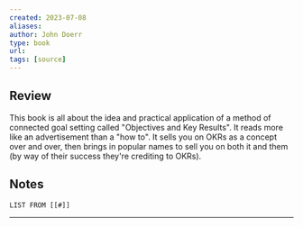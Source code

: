 ```yaml
---
created: 2023-07-08
aliases: 
author: John Doerr
type: book
url: 
tags: [source]
---
```

## Review
This book is all about the idea and practical application of a method of connected goal setting called "Objectives and Key Results". It reads more like an advertisement than a "how to". It sells you on OKRs as a concept over and over, then brings in popular names to sell you on both it and them (by way of their success they're crediting to OKRs).

## Notes
```dataview
LIST FROM [[#]]
```

---
